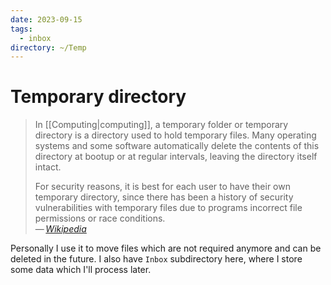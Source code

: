 ```yaml
---
date: 2023-09-15
tags:
  - inbox
directory: ~/Temp
---
```


# Temporary directory

> In [[Computing|computing]], a temporary folder or temporary directory is a
> directory used to hold temporary files. Many operating systems and some
> software automatically delete the contents of this directory at bootup or at
> regular intervals, leaving the directory itself intact.
>
> For security reasons, it is best for each user to have their own temporary
> directory, since there has been a history of security vulnerabilities with
> temporary files due to programs incorrect file permissions or race
> conditions.\
> — <cite>[Wikipedia](https://en.wikipedia.org/wiki/Temporary_folder)</cite>

Personally I use it to move files which are not required anymore and can be
deleted in the future. I also have `Inbox` subdirectory here, where I store some
data which I'll process later.
